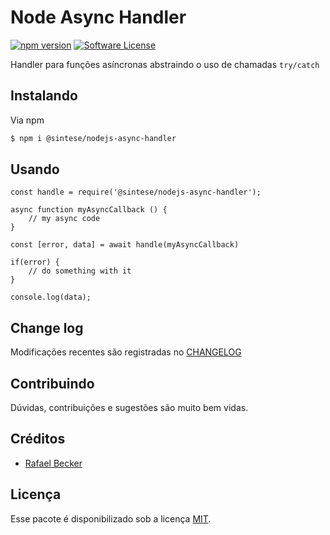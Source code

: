 # Node Async Handler

[![npm version](https://badge.fury.io/js/%40sintese%2Fnodejs-async-handler.svg)](https://badge.fury.io/js/%40sintese%2Fnodejs-async-handler)
[![Software License][ico-license]](LICENSE.md)

Handler para funções asíncronas abstraindo o uso de chamadas `try/catch`

## Instalando

Via npm

``` bash
$ npm i @sintese/nodejs-async-handler
```

## Usando

``` nodejs
const handle = require('@sintese/nodejs-async-handler');

async function myAsyncCallback () {
    // my async code
}
 
const [error, data] = await handle(myAsyncCallback)

if(error) {
    // do something with it
}

console.log(data);
```

## Change log

Modificações recentes são registradas no [CHANGELOG](CHANGELOG.md)

## Contribuindo

Dúvidas, contribuições e sugestões são muito bem vidas.

## Créditos

- [Rafael Becker][link-author]

## Licença

Esse pacote é disponibilizado sob a licença [MIT](LICENSE.md).

[ico-license]: https://img.shields.io/badge/license-MIT-brightgreen.svg?style=flat-square
[link-author]: https://github.com/rafaelbeecker